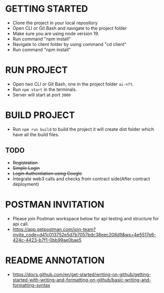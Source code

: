 # GETTING STARTED
- Clone the project in your local repository
- Open CLI or Git Bash and navigate to the project folder 
- Make sure you are using node version 19.
- Run command "npm install"
- Navigate to client folder by using command "cd client"
- Run command "npm install"

# RUN PROJECT
- Open two CLI or Git Bash, one in the project folder `ai-nft`.
- Run `npm start` in the terminals.
- Server will start at port `3000`


# BUILD PROJECT
- Run `npm run build` to build the project it will create dist folder which have all the build files.


## TODO
- <del>Registration<del>
- <del>Simple Login<del>
- <del>Login Authentiation using Google<del>
- Integrate web3 calls and checks from contract side(After contract deployment)

# POSTMAN INVITATION
- Please join Postman workspace below for api testing and structure for api call.
- https://app.getpostman.com/join-team?invite_code=d41c013752e5d7b7057bdc38eec208d9&ws=4e5517e6-424c-4423-b7f1-0bb99ae0bae5

# README ANNOTATION
- https://docs.github.com/en/get-started/writing-on-github/getting-started-with-writing-and-formatting-on-github/basic-writing-and-formatting-syntax